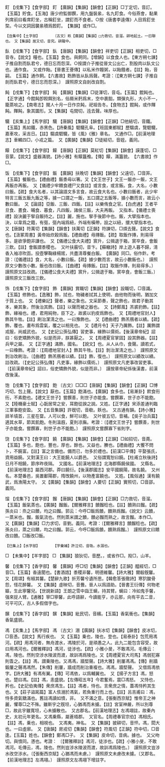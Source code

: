 <!-- { "loadSidebar": true } -->
飣	【戌集下】【食字部】	飣	【廣韻】【集韻】【韻會】【正韻】□丁定切，音訂。【玉篇】貯食。【玉海】唐少府監御饌，用九盤裝絫，名九飣食。今俗燕會，黏果列席前曰看席飣坐，古稱釘坐，謂釘而不食者。○按《唐書李遠傳》人目爲釘坐棃。今以文詞因襲絫積爲餖飣。　【集韻】或作□。

	【丑集中】【土字部】		〔古文〕畂【廣韻】【集韻】□力救切，音溜。耕地起土。一曰聯也。　又【集韻】居又切，音究。耕隴中。

飤	【戌集下】【食字部】	飤	【唐韻】【集韻】【韻會】祥吏切【正韻】相吏切，□音寺。【說文】糧也。【玉篇】食也。與飼同。【增韻】以食食人也。【東方朔七諫】子推自割而飤君兮，德日忘而怨深。○按謂介子推從晉文公出亡，割股肉以飤文公也。通作食。　又或作飴。【晉書王薈傳】以私米作饘粥，以飴餓者。【註】飴，音嗣。　【玉篇】通作飼。【六書故】飭飾皆从飤爲聲。考證：〔【東方朔七諫】子推自剖而飤君兮，德日忘而怨深。〕　謹照原文自剖改自割。 

飩	【戌集下】【食字部】	飩	【廣韻】【集韻】□徒渾切，音屯。【玉篇】餛飩也。【正字通】今餛飩卽餃餌別名，俗屑米麫爲末，空中裹餡，類彈丸形，大小不一，籠蒸啖之。【南粵志】閩人十月一日作京飩，祀祖告冬。【食物志】餛飩，或作餫飩。餫飩，象其圜形。又【集韻】屯閏切，迍去聲。味厚也。

驖	【亥集上】【馬字部】	驖	【唐韻】【集韻】【韻會】【正韻】□他結切，音鐵。【玉篇】馬如鐵，赤黑色。【詩秦風】駟驖孔阜。【班固東都賦】歷騶虞，覽駟驖，嘉車攻，采吉日。【註】騶虞駟驖，皆《風》《雅》章名。　又通作□。【前漢地理志】車轔四□，小戎之篇。　又【廣韻】【集韻】□徒結切，音姪。義同。

饛	【戌集下】【食字部】	饛	【唐韻】【正韻】莫紅切【集韻】【韻會】謨蓬切，□音蒙。【說文】盛器滿貌。【詩小雅】有饛簋飧。【傳】饛，滿簋貌。　【六書故】作□。

饭	【戌集下】【食字部】	飯	【廣韻】扶晚切【集韻】【韻會】父遠切，□音笲。【玉篇】餐飯也。【禮曲禮】飯黍毋以箸。又【文王世子】文王一飯亦一飯，文王再飯亦再飯。　又【儀禮少牢饋食禮尸又食註】或言食，或言飯。食，大名，小數曰飯。【疏】食大名者，以其論語文多言食，故云食大名也。小數曰飯者，此少牢特言三飯五飯九飯之等，據一口謂之一飯，五口謂之五飯等，據小數而言，故云小數曰飯。　又【論語】亞飯、三飯、四飯。【註】以樂侑食之官。【白虎通】王者平旦食、晝食、晡食、暮食，凡四飯，諸侯三飯，大夫再飯。　又指本。【儀禮士喪禮】設決麗于掔自飯持之。【註】麗，施也。掔手後節中也。飯，大擘指本也。決，以韋爲之籍，有彄，彄內端爲紐，外端有橫帶，設之以紐，擐大擘指本也。　又【唐韻】符萬切【集韻】【韻會】扶萬切【正韻】符諫切，□煩去聲。【說文】食也。【汲冢周書】黃帝始炊穀爲飯。【禮曲禮】毋摶飯。【疏】取飯作摶，則易得多。是欲爭飽非謙也。　又【儀禮公食大夫禮】賔升，公揖退于箱，賔卒食，會飯三飲。【註】會飯謂黍稷也。　又叶扶霰切，音卞。【蘇轍詩】岸上遊人暮不歸，淸香入袖凉吹靣。投壺擊鞠綠楊隂，共盡淸尊餐白飯。　【廣韻】同□。俗作飰。考證：〔【儀禮註】食，大名，小數曰飯。【疏】據少數而言，故云小數飯也。〕　謹照原文少數改小數。飯也改曰飯。〔【曲禮】毋摶飯。【註】取飯作摶，則易得多。〕　謹照原文註改疏。〔【儀禮公食大夫禮】賔升，公揖退于箱，賔卒食，會飯三飯。〕　謹照原文三飯改三飲。 

饰	【戌集下】【食字部】	飾	【廣韻】賞職切【集韻】【韻會】設職切，□音識。【玉篇】修飾也。【逸雅】飾，拭也，物穢者拭其上使明，由他物而後明，猶加文于質上也。　又【禮樂記】聲者，樂之象也。文采節奏，聲之飾也，故君子動其本，樂其象，然後治其飾。【註】以聲而被之器也。　又【詩鄭風】羔裘豹飾。【註】飾，緣袖也。禮，君用純物，臣下之，故裘以豹皮爲飾也。　又【周禮地官封人】飾其牛牲。【註】刷治潔淸之也。一曰豫飾也。　又【禮曲禮】飾羔鴈者以繢。【疏】飾，覆也。畫布爲雲氣，覆之以相見也。　又【禮月令】天子乃厲飾。【註】厲飾謂戎服，尚威武也。　又【史記公孫弘傳】習吏事，緣飾以儒術。【後漢章帝紀】詔曰：俗吏矯飾外貌，似是而非，朕甚厭之。　又【周禮夏官掌固】設其飾器。【註】兵甲之屬。　又【正字通】滿飾，國名。　【說文】也。从人从巾，食聲。讀若式，一曰橡飾。考證：〔【周禮地官封人】飾其牛牲。【註】剝治潔淸之也。〕　謹照原文剝治改刷治。〔【曲禮】飾羔鴈者以績。【註】飾，復也。〕　謹照原文以績改以繢。註改疏。〔【史記公孫弘傳】凡吏事，緣飾以儒術。〕　謹照原文凡吏事改習吏事。〔【前漢章帝紀】詔曰，俗吏矯飾外貌，似是而非。〕　謹按章帝紀係後漢書，前漢改後漢。 

饱	【戌集下】【食字部】	飽	〔古文〕□□□【唐韻】【集韻】【韻會】【正韻】□博巧切，包上聲。【說文】厭也。【玉篇】飽滿也。【廣韻】食多也。【易漸卦】飮食衎衎，不素飽也。【禮文王世子】嘗饌善，則世子亦能食。嘗饌寡，世子亦不能飽。　又【陸機豪士賦】心翫居常之安，耳飽從諛之說。又姓。【正字通】宋添差通判臨江軍事飽安盈。　又【五音集韻】許旣切，音欷。飫也。　又古通有韻。【詩小雅】牂羊墳首，三星在罶。人可以食，鮮可以飽。　又叶彼五切，音補。【吳子治兵篇】適其水草，節其飢飽。冬則溫廐，夏則凉廡。考證：〔【禮文王世子】嘗饌善，則世子亦能食。嘗饌寡，則世子亦不能飽。〕　謹照原文嘗饌寡下省則字。 

饶	【戌集下】【食字部】	饒	【廣韻】【集韻】【韻會】【正韻】□如招切，音蕘。【玉篇】多也，飽也，豐也，厚也，餘也。又益也，賸也。【禮曲禮】大饗不問卜，不饒富。【註】富之言備也。備而已，勿多於禮也。【前漢□平傳】平娶張氏，資用益饒。又對漢王曰：大王能饒人以爵邑。　又俗謂寬恕曰饒。【杜甫立秋後詩】日月不相饒，節序昨夜隔。　又國名。【前漢地理志】北海郡縣饒侯國。　又縣名。【前漢地理志】屬西河郡。莽曰饒衍。【後漢郡國志】安平國饒陽，故名饒。　又州名。本楚番邑，吳置鄱陽郡，隋攺饒州，以物產富饒也。　又姓。【風俗通】漢有饒武，爲漁陽太守。　又【廣韻】【集韻】【韻會】人要切【正韻】實照切，□音邵。義同。

馏	【戌集下】【食字部】	餾	【唐韻】【集韻】【韻會】【正韻】□力救切，音溜。【玉篇】飯氣蒸也。【廣韻】餾飯。【爾雅釋言】饙餾稔也。【註】饙熟曰餾。【疏】孫炎曰：烝之曰饙，均之曰餾。郭云：今呼□飯爲饙，饙熟爲餾。《說文》云饙，一蒸米也。餾，飯氣流也。然則蒸米謂之饙，饙必餾而熟之，故言餾。本作□。　又【廣韻】【集韻】□力求切，音劉。義同。考證：〔【爾雅釋言】饙餾稔也。【疏】孫炎曰，蒸之曰饋，均之曰餾。郭云，今呼□飯爲饙，饙熟爲餾。〕　謹照原文曰饋改曰饙。□飯改□飯。 

	【巳集上】【水字部】		【字彙補】許泣切，音吸。水涸也。

□	【未集中】【羊字部】	□	【集韻】狼狄切，音歷。，或省作□。羖□，山羊。

馨	【戌集下】【香字部】	馨	【廣韻】呼□切【集韻】【韻會】【正韻】醯經切，□音□。【玉篇】香遠聞也。【書酒誥】黍稷非馨，明德維馨。【詩大雅】爾殽旣馨。又【周頌】有椒其馨。【楚辭九歌】折芳馨兮遺所思。【韓愈答張徹詩】寒狖酸骨怨，怪花醉馨。　又【集韻】虛映切，音釁。晉人以爲語助。【晉書王衍傳】何物老嫗，生此寧馨兒。【世說新語】王朗之雪中詣王螭，持其臂。螭曰：冷如鬼手馨，强來捉人臂。【通雅】寧□寧馨，此呼語辭，今讀能亨，亦云那，向有平去二音，可平可仄，古人多假借字也。

馪	【戌集下】【香字部】	馪	【集韻】紕民切，音繽。【玉篇】香氣衝也。【集韻】香氣盛貌。

馮	【亥集上】【馬字部】	馮	〔古文〕淜【廣韻】扶冰切【集韻】【韻會】皮冰切，□音憑。【說文】馬行疾也。　又【玉篇】乗也，陵也，登也。【易泰卦】包荒用馮河。【疏】用馮河者，無舟渡水，馮陵於河，是頑愚之人。此九二能包含容受，故曰用馮河也。【爾雅釋訓】馮河，徒涉也。【疏】小雅小旻，不敢馮河。毛傳云：馮，陵也。然則空涉水陵波而渡，故訓馮爲陵也。又【周禮夏官大司馬】馮弱犯寡則眚之。【註】馮，謂乗陵也。又馮馮，牆堅聲。【詩大雅】削屢馮馮。【傳】削牆鍛屢之聲馮馮然。【朱傳】削屢，牆成而削治重複也。馮馮，牆堅聲。　又借爲馮依字。【詩大雅】有馮有翼。【傳】可馮依，以爲輔翼也。　又【揚子方言】馮，怒也。楚曰馮。【註】馮，恚盛貌。【左傳昭五年】今君奮焉，震□馮怒。　又恃也，矜也。【史記伯夷傳】衆庶馮生。【註】馮者，恃也。言衆庶之情，蓋馮恃矜其生也。又【莊子盜跖篇】富人侅溺於馮氣，若負重行而上也。【註】呂吉甫曰：馮，恃多資氣驕滿也。舊註馮讀如憤，非。　又不滿之意。【張衡西京賦】惟帝王之神麗，懼尊□之不殊。雖斯宇之旣坦，心猶馮而未攄。【註】宮室神嚴，所以別尊□，故此宇雖寬坦，心未攄散也。　又古郡名。【前漢地理志】左馮翊註，故秦內史，太初元年更名。又馮乗縣，屬蒼梧郡。　又官名。【周禮春官宗伯】馮相氏。【註】馮，乗也，相視也。　又馮夷，神名。　又【集韻】披耕切，音怦。馮，閎大也。一曰虛廓。　又【唐韻】房戎切【集韻】【韻會】符風切【正韻】符中切，□音逢。【玉篇】姓也。【韻會】鄭馮□子。　又【集韻】皮命切，音病。據也。　又父吻切。與憤同。懣也。考證： 〔【爾雅釋訓】馮河，徒涉也。【疏】小雅小旻，不敢馮河。毛傳云，馮，陵也。然則豈涉水陵波而渡，故訓馮爲陵也。〕　謹照原文豈涉水改空涉水。〔【張衡西京賦】心猶馮而未慮。〕　謹照原文未慮改未攄。〔又郡名。【前漢地理志】左馮翊。〕　謹照原文左馮翊下增註字。 

